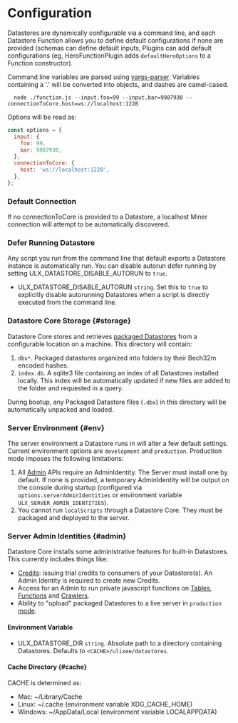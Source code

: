 # Configuration

Datastores are dynamically configurable via a command line, and each Datastore Function allows you to define default configurations if none are provided (schemas can define default inputs, Plugins can add default configurations (eg, HeroFunctionPlugin adds `defaultHeroOptions` to a Function constructor).

Command line variables are parsed using [yargs-parser](https://github.com/yargs/yargs-parser). Variables containing a '.' will be converted into objects, and dashes are camel-cased.

```shell
  node ./function.js --input.foo=99 --input.bar=9987930 --connectionToCore.host=ws://localhost:1228
```

Options will be read as:

```js
const options = {
  input: {
    foo: 99,
    bar: 9987930,
  },
  connectionToCore: {
    host: 'ws://localhost:1228',
  },
};
```

### Default Connection

If no connectionToCore is provided to a Datastore, a localhost Miner connection will attempt to be automatically discovered.

### Defer Running Datastore

Any script you run from the command line that default exports a Datastore instance is automatically run. You can disable autorun defer running by setting ULX_DATASTORE_DISABLE_AUTORUN to `true`.

- ULX_DATASTORE_DISABLE_AUTORUN `string`. Set this to `true` to explicitly disable autorunning Datastores when a script is directly executed from the command line.

### Datastore Core Storage {#storage}

Datastore Core stores and retrieves [packaged Datastores](./deployment) from a configurable location on a machine. This directory will contain:

1. `dbx*`. Packaged datastores organized into folders by their Bech32m encoded hashes.
2. `index.db`. A sqlite3 file containing an index of all Datastores installed locally. This index will be automatically updated if new files are added to the folder and requested in a query.

During bootup, any Packaged Datastore files (`.dbx`) in this directory will be automatically unpacked and loaded.

### Server Environment {#env}

The server environment a Datastore runs in will alter a few default settings. Current environment options are `development` and `production`. Production mode imposes the following limitations:

1. All [Admin](#admin) APIs require an AdminIdentity. The Server must install one by default. If none is provided, a temporary AdminIdentity will be output on the console during startup (configured via `options.serverAdminIdentities` or environment variable `ULX_SERVER_ADMIN_IDENTITIES`).
2. You cannot run `localScripts` through a Datastore Core. They must be packaged and deployed to the server.

### Server Admin Identities {#admin}

Datastore Core installs some administrative features for built-in Datastores. This currently includes things like:

- [Credits](../advanced/credits.md): issuing trial credits to consumers of your Datastore(s). An Admin Identity is required to create new Credits.
- Access for an Admin to run private javascript functions on [Tables](../basics/table.md), [Functions](../basics/function.md) and [Crawlers](../basics/crawler.md).
- Ability to "upload" packaged Datastores to a live server in `production` [mode](#env).

#### Environment Variable

- ULX_DATASTORE_DIR `string`. Absolute path to a directory containing Datastores. Defaults to `<CACHE>/ulixee/datastores`.

#### Cache Directory {#cache}

CACHE is determined as:

- Mac: ~/Library/Cache
- Linux: ~/.cache (environment variable XDG_CACHE_HOME)
- Windows: ~/AppData/Local (environment variable LOCALAPPDATA)
